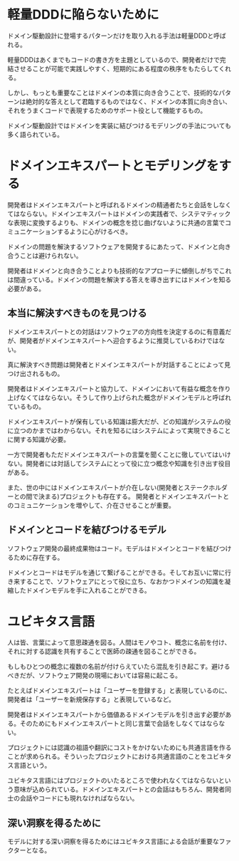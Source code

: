 # 軽量DDDに陥らないために
ドメイン駆動設計に登場するパターンだけを取り入れる手法は軽量DDDと呼ばれる。

軽量DDDはあくまでもコードの書き方を主題としているので、開発者だけで完結させることが可能で実践しやすく、短期的にある程度の秩序をもたらしてくれる。

しかし、もっとも重要なことはドメインの本質に向き合うことで、技術的なパターンは絶対的な答えとして君臨するものではなく、ドメインの本質に向き合い、それをうまくコードで表現するためのサポート役として機能するもの。

ドメイン駆動設計ではドメインを実装に結びつけるモデリングの手法についても多く語られている。

# ドメインエキスパートとモデリングをする
開発者はドメインエキスパートと呼ばれるドメインの精通者たちと会話をしなくてはならない。ドメインエキスパートはドメインの実践者で、システマティックな表現に変換するよりも、ドメインの概念を捻じ曲げないように共通の言葉でコミュニケーションするように心がけるべき。

ドメインの問題を解決するソフトウェアを開発するにあたって、ドメインと向き合うことは避けられない。

開発者はドメインと向き合うことよりも技術的なアプローチに傾倒しがちでこれは間違っている。ドメインの問題を解決する答えを導き出すにはドメインを知る必要がある。

## 本当に解決すべきものを見つける
ドメインエキスパートとの対話はソフトウェアの方向性を決定するのに有意義だが、開発者がドメインエキスパートへ迎合するように推奨しているわけではない。

真に解決すべき問題は開発者とドメインエキスパートが対話することによって見つけ出されるもの。

開発者はドメインエキスパートと協力して、ドメインにおいて有益な概念を作り上げなくてはならない。そうして作り上げられた概念がドメインモデルと呼ばれているもの。

ドメインエキスパートが保有している知識は膨大だが、どの知識がシステムの役に立つのかまではわからない。それを知るにはシステムによって実現できることに関する知識が必要。

一方で開発者もただドメインエキスパートの言葉を聞くことに徹していてはいけない。開発者には対話してシステムにとって役に立つ概念や知識を引き出す役目がある。

また、世の中にはドメインエキスパートが介在しない(開発者とステークホルダーとの間で決まる)プロジェクトも存在する。 開発者とドメインエキスパートとのコミュニケーションを増やして、介在させることが重要。

## ドメインとコードを結びつけるモデル

ソフトウェア開発の最終成果物はコード。モデルはドメインとコードを結びつけるために存在する。

ドメインとコードはモデルを通じて繋げることができる。そしてお互いに常に行き来することで、ソフトウェアにとって役に立ち、なおかつドメインの知識を凝縮したドメインモデルを手に入れることができる。

# ユビキタス言語

人は皆、言葉によって意思疎通を図る。人間はモノやコト、概念に名前を付け、それに対する認識を共有することで医師の疎通を図ることができる。

もしもひとつの概念に複数の名前が付けらえていたら混乱を引き起こす。避けるべきだが、ソフトウェア開発の現場においては容易に起こる。

たとえばドメインエキスパートは「ユーザーを登録する」と表現しているのに、開発者は「ユーザーを新規保存する」と表現しているなど。

開発者はドメインエキスパートから価値あるドメインモデルを引き出す必要がある。そのためにもドメインエキスパートと同じ言葉で会話をしなくてはならない。

プロジェクトには認識の祖語や翻訳にコストをかけないためにも共通言語を作ることが求められる。そういったプロジェクトにおける共通言語のことをユビキタス言語という。

ユビキタス言語にはプロジェクトのいたるところで使われなくてはならないという意味が込められている。ドメインエキスパートとの会話はもちろん、開発者同士の会話やコードにも現れなければならない。

## 深い洞察を得るために

モデルに対する深い洞察を得るためにはユビキタス言語による会話が重要なファクターとなる。

